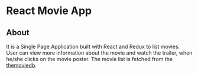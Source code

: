 # React Movie App

## About
It is a Single Page Application built with React and Redux to list movies. User can view more information about the movie and watch the trailer, when he/she clicks on the movie poster. The movie list is fetched from the [themoviedb](https://developers.themoviedb.org/3/getting-started/introduction).
